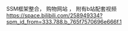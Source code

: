
SSM框架整合， 购物网站  ，
附有b站配套视频
https://space.bilibili.com/258949334?spm_id_from=333.788.b_765f7570696e666f.1
